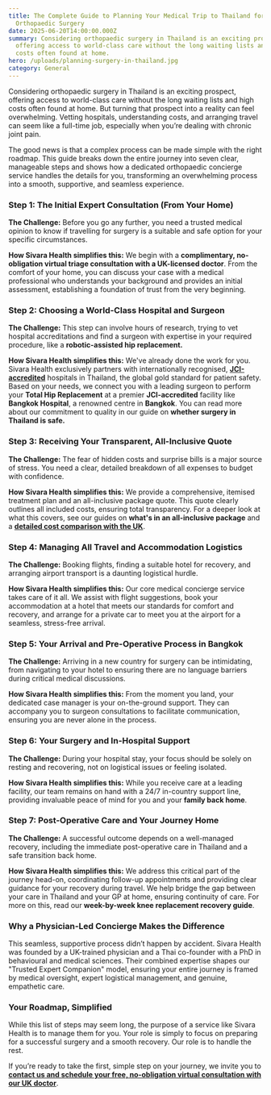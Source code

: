 ```yaml
---
title: The Complete Guide to Planning Your Medical Trip to Thailand for
  Orthopaedic Surgery
date: 2025-06-20T14:00:00.000Z
summary: Considering orthopaedic surgery in Thailand is an exciting prospect,
  offering access to world-class care without the long waiting lists and high
  costs often found at home.
hero: /uploads/planning-surgery-in-thailand.jpg
category: General
---
```

Considering orthopaedic surgery in Thailand is an exciting prospect, offering access to world-class care without the long waiting lists and high costs often found at home. But turning that prospect into a reality can feel overwhelming. Vetting hospitals, understanding costs, and arranging travel can seem like a full-time job, especially when you’re dealing with chronic joint pain.

The good news is that a complex process can be made simple with the right roadmap. This guide breaks down the entire journey into seven clear, manageable steps and shows how a dedicated orthopaedic concierge service handles the details for you, transforming an overwhelming process into a smooth, supportive, and seamless experience.

### **Step 1: The Initial Expert Consultation (From Your Home)**

**The Challenge:** Before you go any further, you need a trusted medical opinion to know if travelling for surgery is a suitable and safe option for your specific circumstances.

**How Sivara Health simplifies this:** We begin with a **complimentary, no-obligation virtual triage consultation with a UK-licensed doctor**. From the comfort of your home, you can discuss your case with a medical professional who understands your background and provides an initial assessment, establishing a foundation of trust from the very beginning.

### **Step 2: Choosing a World-Class Hospital and Surgeon**

**The Challenge:** This step can involve hours of research, trying to vet hospital accreditations and find a surgeon with expertise in your required procedure, like a **robotic-assisted hip replacement.**

**How Sivara Health simplifies this:** We've already done the work for you. Sivara Health exclusively partners with internationally recognised, **[JCI-accredited](https://www.jointcommissioninternational.org/)** hospitals in Thailand, the global gold standard for patient safety. Based on your needs, we connect you with a leading surgeon to perform your **Total Hip Replacement** at a premier **JCI-accredited** facility like **Bangkok Hospital**, a renowned centre in **Bangkok**. You can read more about our commitment to quality in our guide on **whether surgery in Thailand is safe.**

### **Step 3: Receiving Your Transparent, All-Inclusive Quote**

**The Challenge:** The fear of hidden costs and surprise bills is a major source of stress. You need a clear, detailed breakdown of all expenses to budget with confidence.

**How Sivara Health simplifies this:** We provide a comprehensive, itemised treatment plan and an all-inclusive package quote. This quote clearly outlines all included costs, ensuring total transparency. For a deeper look at what this covers, see our guides on **what's in an all-inclusive package** and a **[detailed cost comparison with the UK](https://sivara.health/article.html?slug=hip-replacement-cost-uk-vs-thailand-a-detailed-2025-price-breakdown-to-save-over-60)**.

### **Step 4: Managing All Travel and Accommodation Logistics**

**The Challenge:** Booking flights, finding a suitable hotel for recovery, and arranging airport transport is a daunting logistical hurdle.

**How Sivara Health simplifies this:** Our core medical concierge service takes care of it all. We assist with flight suggestions, book your accommodation at a hotel that meets our standards for comfort and recovery, and arrange for a private car to meet you at the airport for a seamless, stress-free arrival.

### **Step 5: Your Arrival and Pre-Operative Process in Bangkok**

**The Challenge:** Arriving in a new country for surgery can be intimidating, from navigating to your hotel to ensuring there are no language barriers during critical medical discussions.

**How Sivara Health simplifies this:** From the moment you land, your dedicated case manager is your on-the-ground support. They can accompany you to surgeon consultations to facilitate communication, ensuring you are never alone in the process.

### **Step 6: Your Surgery and In-Hospital Support**

**The Challenge:** During your hospital stay, your focus should be solely on resting and recovering, not on logistical issues or feeling isolated.

**How Sivara Health simplifies this:** While you receive care at a leading facility, our team remains on hand with a 24/7 in-country support line, providing invaluable peace of mind for you and your **family back home**.

### **Step 7: Post-Operative Care and Your Journey Home**

**The Challenge:** A successful outcome depends on a well-managed recovery, including the immediate post-operative care in Thailand and a safe transition back home.

**How Sivara Health simplifies this:** We address this critical part of the journey head-on, coordinating follow-up appointments and providing clear guidance for your recovery during travel. We help bridge the gap between your care in Thailand and your GP at home, ensuring continuity of care. For more on this, read our **week-by-week knee replacement recovery guide**.

### **Why a Physician-Led Concierge Makes the Difference**

This seamless, supportive process didn’t happen by accident. Sivara Health was founded by a UK-trained physician and a Thai co-founder with a PhD in behavioural and medical sciences. Their combined expertise shapes our "Trusted Expert Companion" model, ensuring your entire journey is framed by medical oversight, expert logistical management, and genuine, empathetic care.

### **Your Roadmap, Simplified**

While this list of steps may seem long, the purpose of a service like Sivara Health is to manage them for you. Your role is simply to focus on preparing for a successful surgery and a smooth recovery. Our role is to handle the rest.

If you’re ready to take the first, simple step on your journey, we invite you to **[contact us and schedule your free, no-obligation virtual consultation with our UK doctor](https://sivara.health/#consultation)**.
